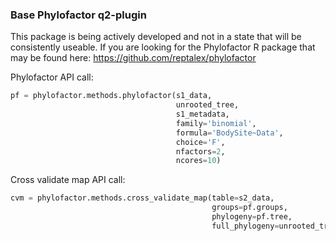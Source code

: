 ### Base Phylofactor q2-plugin
This package is being actively developed and not in a state that will be
consistently useable. If you are looking for the Phylofactor R package that may
be found here: https://github.com/reptalex/phylofactor


Phylofactor API call:
```python
pf = phylofactor.methods.phylofactor(s1_data, 
                                     unrooted_tree, 
                                     s1_metadata, 
                                     family='binomial', 
                                     formula='BodySite~Data',
                                     choice='F',
                                     nfactors=2,
                                     ncores=10)
```

Cross validate map API call:

```python
cvm = phylofactor.methods.cross_validate_map(table=s2_data,
                                             groups=pf.groups,
                                             phylogeny=pf.tree,
                                             full_phylogeny=unrooted_tree)
```





